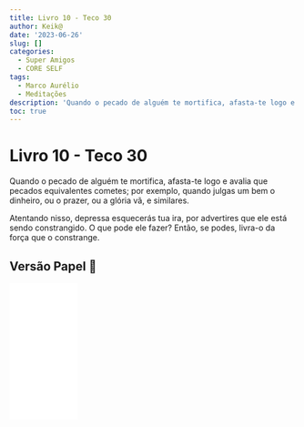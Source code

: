 ```yaml
---
title: Livro 10 - Teco 30
author: Keik@
date: '2023-06-26'
slug: []
categories:
  - Super Amigos
  - CORE SELF
tags:
  - Marco Aurélio
  - Meditações
description: 'Quando o pecado de alguém te mortifica, afasta-te logo e avalia que pecados equivalentes cometes'
toc: true
---
```


# Livro 10 - Teco 30 

Quando o pecado de alguém te mortifica, afasta-te logo e avalia que pecados equivalentes cometes; por exemplo, quando julgas um bem o dinheiro, ou o prazer, ou a glória vã, e similares. 

Atentando nisso, depressa esquecerás tua ira, por advertires que ele está sendo constrangido. O que pode ele fazer? Então, se podes, livra-o da força que o constrange.

## Versão Papel :book:
<iframe style="width:120px;height:240px;" marginwidth="0" marginheight="0" scrolling="no" frameborder="0" src="//ws-na.amazon-adsystem.com/widgets/q?ServiceVersion=20070822&OneJS=1&Operation=GetAdHtml&MarketPlace=BR&source=ss&ref=as_ss_li_til&ad_type=product_link&tracking_id=mundodekeika-20&language=pt_BR&marketplace=amazon&region=BR&placement=B092FVY4BB&asins=B092FVY4BB&linkId=37c5ec14221f61f811029aa88b520891&show_border=true&link_opens_in_new_window=true"></iframe>